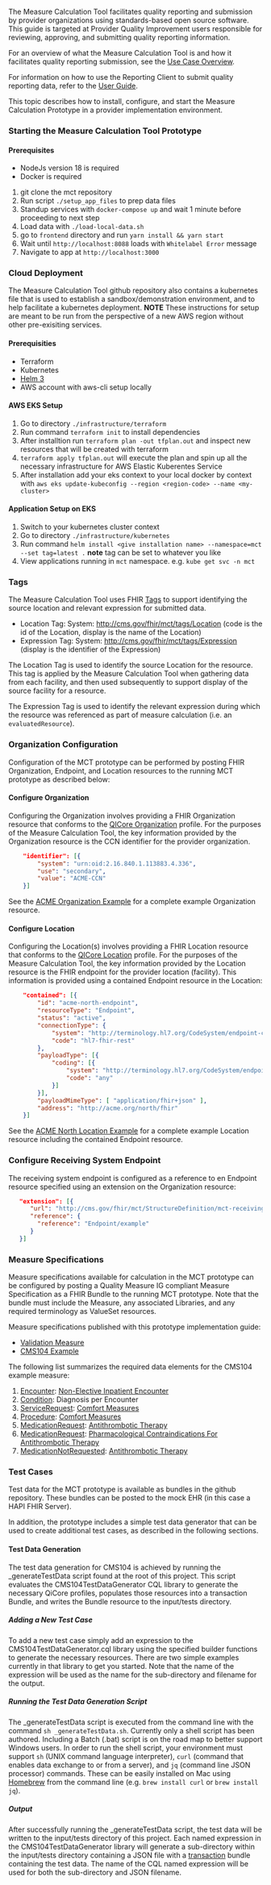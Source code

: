 The Measure Calculation Tool facilitates quality reporting and submission by provider organizations using standards-based open source software. This guide is targeted at Provider Quality Improvement users responsible for reviewing, approving, and submitting quality reporting information.

For an overview of what the Measure Calculation Tool is and how it facilitates quality reporting submission, see the [Use Case Overview](index.html#use-case-overview).

For information on how to use the Reporting Client to submit quality reporting data, refer to the [User Guide](user-guide.html).

This topic describes how to install, configure, and start the Measure Calculation Prototype in a provider implementation environment.

### Starting the Measure Calculation Tool Prototype

#### Prerequisites

- NodeJs version 18 is required
- Docker is required
  
1. git clone the mct repository
2. Run script `./setup_app_files` to prep data files
3. Standup services with `docker-compose up` and wait 1 minute before proceeding to next step
4. Load data with `./load-local-data.sh`
5. go to `frontend` directory and run `yarn install && yarn start`
6. Wait until `http://localhost:8088` loads with `Whitelabel Error` message
7. Navigate to app at `http://localhost:3000`

### Cloud Deployment

The Measure Calculation Tool github repository also contains a kubernetes file that is used to establish a sandbox/demonstration environment, and to help facilitate a kubernetes deployment. **NOTE** These instructions for setup are meant to be run from the perspective of a new AWS region without other pre-exisiting services. 

#### Prerequisities

- Terraform
- Kubernetes
- [Helm 3](https://v3-1-0.helm.sh/docs/intro/install/)
- AWS account with aws-cli setup locally

#### AWS EKS Setup
1. Go to directory `./infrastructure/terraform`
2. Run command `terraform init` to install dependencies
3. After installtion run `terraform plan -out tfplan.out` and inspect new resources that will be created with terraform
4. `terraform apply tfplan.out` will execute the plan and spin up all the necessary infrastructure for AWS Elastic Kuberentes Service
5. After installation add your eks context to your local docker by context with `aws eks update-kubeconfig --region <region-code> --name <my-cluster>`

#### Application Setup on EKS
1. Switch to your kubernetes cluster context
2. Go to directory `./infrastructure/kubernetes`
3. Run command `helm install <give installation name> --namespace=mct --set tag=latest .` **note** tag can be set to whatever you like
4. View applications running in `mct` namespace. e.g. `kube get svc -n mct`

### Tags

The Measure Calculation Tool uses FHIR [Tags](https://hl7.org/fhir/R4/resource-definitions.html#Meta.tag) to support identifying the source location and relevant expression for submitted data.

* Location Tag: System: http://cms.gov/fhir/mct/tags/Location (code is the id of the Location, display is the name of the Location)
* Expression Tag: System: http://cms.gov/fhir/mct/tags/Expression (display is the identifier of the Expression)

The Location Tag is used to identify the source Location for the resource. This tag is applied by the Measure Calculation Tool when gathering data from each facility, and then used subsequently to support display of the source facility for a resource.

The Expression Tag is used to identify the relevant expression during which the resource was referenced as part of measure calculation (i.e. an `evaluatedResource`).

### Organization Configuration

Configuration of the MCT prototype can be performed by posting FHIR Organization, Endpoint, and Location resources to the running MCT prototype as described below:

#### Configure Organization

Configuring the Organization involves providing a FHIR Organization resource that conforms to the [QICore Organization](https://hl7.org/fhir/us/qicore/StructureDefinition-qicore-organization.html) profile. For the purposes of the Measure Calculation Tool, the key information provided by the Organization resource is the CCN identifier for the provider organization.

```json
    "identifier": [{
        "system": "urn:oid:2.16.840.1.113883.4.336",
        "use": "secondary",
        "value": "ACME-CCN"
    }]
```

See the [ACME Organization Example](Organization-acme.html) for a complete example Organization resource.

#### Configure Location

Configuring the Location(s) involves providing a FHIR Location resource that conforms to the [QICore Location](https://hl7.org/fhir/us/qicore/StructureDefinition-qicore-location.html) profile. For the purposes of the Measure Calculation Tool, the key information provided by the Location resource is the FHIR endpoint for the provider location (facility). This information is provided using a contained Endpoint resource in the Location:

```json
    "contained": [{
        "id": "acme-north-endpoint",
        "resourceType": "Endpoint",
        "status": "active",
        "connectionType": {
            "system": "http://terminology.hl7.org/CodeSystem/endpoint-connection-type",
            "code": "hl7-fhir-rest"
        },
        "payloadType": [{
            "coding": [{
                "system": "http://terminology.hl7.org/CodeSystem/endpoint-payload-type",
                "code": "any"
            }] 
        }],
        "payloadMimeType": [ "application/fhir+json" ],
        "address": "http://acme.org/north/fhir"
    }]
```

See the [ACME North Location Example](Location-acme-north.html) for a complete example Location resource including the contained Endpoint resource.

### Configure Receiving System Endpoint

The receiving system endpoint is configured as a reference to en Endpoint resource specified using an extension on the Organization resource:

```json
   "extension": [{
      "url": "http://cms.gov/fhir/mct/StructureDefinition/mct-receivingSystemEndpoint",
      "reference": {
        "reference": "Endpoint/example"
      }
   }]
```

### Measure Specifications

Measure specifications available for calculation in the MCT prototype can be configured by posting a Quality Measure IG compliant Measure Specification as a FHIR Bundle to the running MCT prototype. Note that the bundle must include the Measure, any associated Libraries, and any required terminology as ValueSet resources.

Measure specifications published with this prototype implementation guide:

* [Validation Measure](Measure-QiCoreProfileValidation.html)
* [CMS104 Example](Measure-DischargedonAntithromboticTherapyQICore4.html)

The following list summarizes the required data elements for the CMS104 example measure:

1. [Encounter](https://hl7.org/fhir/us/qicore/STU4.1.1/StructureDefinition-qicore-encounter.html): [Non-Elective Inpatient Encounter](http://cts.nlm.nih.gov/fhir/ValueSet/2.16.840.1.113883.3.117.1.7.1.424)
2. [Condition](https://hl7.org/fhir/us/qicore/STU4.1.1/StructureDefinition-qicore-condition.html): Diagnosis per Encounter
3. [ServiceRequest](https://hl7.org/fhir/us/qicore/STU4.1.1/StructureDefinition-qicore-servicerequest.html): [Comfort Measures](http://cts.nlm.nih.gov/fhir/ValueSet/1.3.6.1.4.1.33895.1.3.0.45)
4. [Procedure](https://hl7.org/fhir/us/qicore/STU4.1.1/StructureDefinition-qicore-procedure.html): [Comfort Measures](http://cts.nlm.nih.gov/fhir/ValueSet/1.3.6.1.4.1.33895.1.3.0.45)
5. [MedicationRequest](https://hl7.org/fhir/us/qicore/STU4.1.1/StructureDefinition-qicore-medicationrequest.html): [Antithrombotic Therapy](http://cts.nlm.nih.gov/fhir/ValueSet/2.16.840.1.113762.1.4.1110.62)
5. [MedicationRequest](https://hl7.org/fhir/us/qicore/STU4.1.1/StructureDefinition-qicore-medicationrequest.html): [Pharmacological Contraindications For Antithrombotic Therapy](http://cts.nlm.nih.gov/fhir/ValueSet/2.16.840.1.113762.1.4.1110.52)
6. [MedicationNotRequested](https://hl7.org/fhir/us/qicore/STU4.1.1/StructureDefinition-qicore-mednotrequested.html): [Antithrombotic Therapy](http://cts.nlm.nih.gov/fhir/ValueSet/2.16.840.1.113762.1.4.1110.62)

### Test Cases

Test data for the MCT prototype is available as bundles in the github repository. These bundles can be posted to the mock EHR (in this case a HAPI FHIR Server).

In addition, the prototype includes a simple test data generator that can be used to create additional test cases, as described in the following sections.

#### Test Data Generation

The test data generation for CMS104 is achieved by running the _generateTestData script found at the root of this project. 
This script evaluates the CMS104TestDataGenerator CQL library to generate the necessary QiCore profiles, populates those 
resources into a transaction Bundle, and writes the Bundle resource to the input/tests directory.

##### Adding a New Test Case

To add a new test case simply add an expression to the CMS104TestDataGenerator.cql library using the specified builder functions 
to generate the necessary resources. There are two simple examples currently in that library to get you started. Note that the 
name of the expression will be used as the name for the sub-directory and filename for the output.

##### Running the Test Data Generation Script

The _generateTestData script is executed from the command line with the command `sh _generateTestData.sh`. Currently only a 
shell script has been authored. Including a Batch (.bat) script is on the road map to better support Windows users. In order 
to run the shell script, your environment must support `sh` (UNIX command language interpreter), `curl` (command that enables 
data exchange to or from a server), and `jq` (command line JSON processor) commands. These can be easily installed on Mac using 
[Homebrew](https://brew.sh) from the command line (e.g. `brew install curl` or `brew install jq`).

##### Output

After successfully running the _generateTestData script, the test data will be written to the input/tests directory of this 
project. Each named expression in the CMS104TestDataGenerator library will generate a sub-directory within the input/tests 
directory containing a JSON file with a [transaction](http://hl7.org/fhir/http.html#transaction) bundle containing the test 
data. The name of the CQL named expression will be used for both the sub-directory and JSON filename.